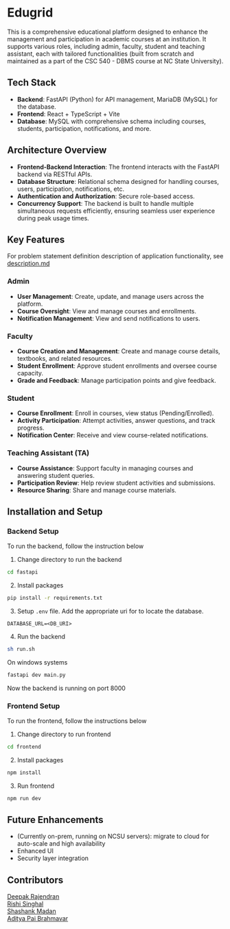 # Edugrid

This is a comprehensive educational platform designed to enhance the management and participation in academic courses at an institution. It supports various roles, including admin, faculty, student and teaching assistant, each with tailored functionalities (built from scratch and maintained as a part of the CSC 540 - DBMS course at NC State University). 

## Tech Stack
- **Backend**: FastAPI (Python) for API management, MariaDB (MySQL) for the database.
- **Frontend**: React + TypeScript + Vite
- **Database**: MySQL with comprehensive schema including courses, students, participation, notifications, and more.

## Architecture Overview
- **Frontend-Backend Interaction**: The frontend interacts with the FastAPI backend via RESTful APIs.
- **Database Structure**: Relational schema designed for handling courses, users, participation, notifications, etc.
- **Authentication and Authorization**: Secure role-based access.
- **Concurrency Support**: The backend is built to handle multiple simultaneous requests efficiently, ensuring seamless user experience during peak usage times.

## Key Features

For problem statement definition description of application functionality, see [description.md](https://github.com/adipai/edugrid/blob/main/description.md)

### Admin
- **User Management**: Create, update, and manage users across the platform.
- **Course Oversight**: View and manage courses and enrollments.
- **Notification Management**: View and send notifications to users.

### Faculty
- **Course Creation and Management**: Create and manage course details, textbooks, and related resources.
- **Student Enrollment**: Approve student enrollments and oversee course capacity.
- **Grade and Feedback**: Manage participation points and give feedback.

### Student
- **Course Enrollment**: Enroll in courses, view status (Pending/Enrolled).
- **Activity Participation**: Attempt activities, answer questions, and track progress.
- **Notification Center**: Receive and view course-related notifications.

### Teaching Assistant (TA)
- **Course Assistance**: Support faculty in managing courses and answering student queries.
- **Participation Review**: Help review student activities and submissions.
- **Resource Sharing**: Share and manage course materials.

## Installation and Setup
### Backend Setup
To run the backend, follow the instruction below
1. Change directory to run the backend
```sh
cd fastapi
```
2. Install packages
```sh
pip install -r requirements.txt
```
3. Setup `.env` file. Add the appropriate uri for to locate the database.
```
DATABASE_URL=<DB_URI>
```
4. Run the backend
```sh
sh run.sh
```
On windows systems
```sh
fastapi dev main.py
```
Now the backend is running on port 8000

### Frontend Setup
To run the frontend, follow the instructions below
1. Change directory to run frontend
```sh
cd frontend
```
2. Install packages
```sh
npm install
```
3. Run frontend
```sh
npm run dev
```


## Future Enhancements 
- (Currently on-prem, running on NCSU servers): migrate to cloud for auto-scale and high availability
- Enhanced UI
- Security layer integration

## Contributors
[Deepak Rajendran](https://www.linkedin.com/in/deep41/)<br/>
[Rishi Singhal](https://www.linkedin.com/in/rishi-singhal1101/)<br/>
[Shashank Madan](https://www.linkedin.com/in/shashank-udyavar-madan/)<br/>
[Aditya Pai Brahmavar](https://www.linkedin.com/in/adityapai16/)<br/>
